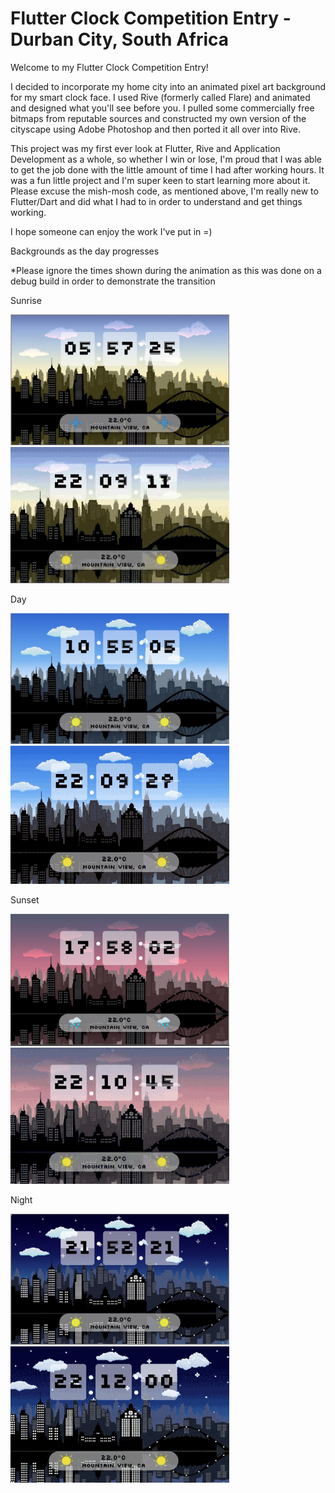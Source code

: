 # Flutter Clock Competition Entry - Durban City, South Africa 

Welcome to my Flutter Clock Competition Entry!

I decided to incorporate my home city into an animated pixel art background for my smart clock face. I used Rive (formerly called Flare) and animated and designed what you'll see before you. I pulled some commercially free bitmaps from reputable sources and constructed my own version of the cityscape using Adobe Photoshop and then ported it all over into Rive. 

This project was my first ever look at Flutter, Rive and Application Development as a whole, so whether I win or lose, I'm proud that I was able to get the job done with the little amount of time I had after working hours. It was a fun little project and I'm super keen to start learning more about it. Please excuse the mish-mosh code, as mentioned above, I'm really new to Flutter/Dart and did what I had to in order to understand and get things working.

I hope someone can enjoy the work I've put in =) 


Backgrounds as the day progresses 

*Please ignore the times shown during the animation as this was done on a debug build in order to demonstrate the transition

Sunrise 

<img src='Screenshots/Sunrise.JPG' width='350'>
<img src='Screenshots/S2D.gif' width='350'>

Day 

<img src='Screenshots/Day.JPG' width='350'>
<img src='Screenshots/D2S.gif' width='350'>

Sunset

<img src='Screenshots/Sunset.JPG' width='350'>
<img src='Screenshots/S2N.gif' width='350'>

Night

<img src='Screenshots/Night.JPG' width='350'>
<img src='Screenshots/N2S.gif' width='350'>

